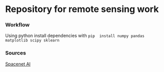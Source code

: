# Repository for remote sensing work

### Workflow
Using python
install dependencies with 
```pip  install numpy pandas matplotlib scipy sklearn ```

### Sources
[Spacenet AI](https://spacenet.ai/sn6-challenge/)